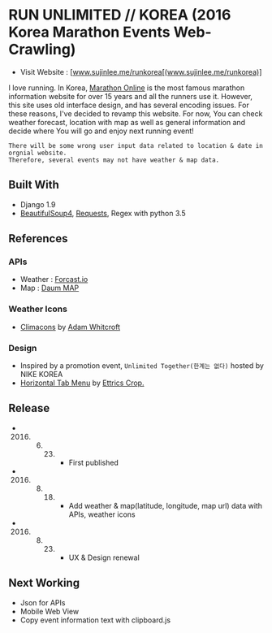 # RUN UNLIMITED // KOREA (2016 Korea Marathon Events Web-Crawling) 
* Visit Website : [www.sujinlee.me/runkorea[(www.sujinlee.me/runkorea)]

I love running. In Korea, [Marathon Online](http://www.marathon.pe.kr/schedule_index.html) is the most famous marathon information website for over 15 years and all the runners use it. However, this site uses old interface design, and has several encoding issues.
For these reasons, I've decided to revamp this website. For now, You can check weather forecast, location with map as well as general information and decide where You will go and enjoy next running event!

```
There will be some wrong user input data related to location & date in orgnial website.
Therefore, several events may not have weather & map data.
```
## Built With
* Django 1.9 
* [BeautifulSoup4](https://www.crummy.com/software/BeautifulSoup/bs4/doc/), [Requests](http://docs.python-requests.org/en/master/), Regex with python 3.5

## References
### APIs
* Weather : [Forcast.io](https://developer.forecast.io/)
* Map : [Daum MAP](http://apis.map.daum.net/web/)

### Weather Icons
* [Climacons](http://adamwhitcroft.com/climacons/) by [Adam Whitcroft](https://twitter.com/adamwhitcroft)

### Design
* Inspired by a promotion event, `Unlimited Together(한계는 없다)` hosted by NIKE KOREA
* [Horizontal Tab Menu](http://codepen.io/ettrics/pen/qEeZRY) by [Ettrics Crop.](http://ettrics.com/portfolio/)

## Release
* 2016. 06. 23. - First published
* 2016. 08. 18. - Add weather & map(latitude, longitude, map url) data with APIs, weather icons
* 2016. 08. 23. - UX & Design renewal

## Next Working
* Json for APIs
* Mobile Web View
* Copy event information text with clipboard.js